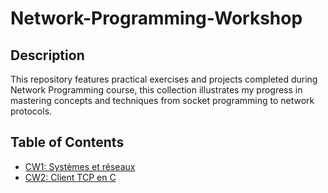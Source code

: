 # Network-Programming-Workshop

## Description

This repository features practical exercises and projects completed during Network Programming course, this collection illustrates my progress in mastering concepts and techniques from socket programming to network protocols.

## Table of Contents
- [CW1: Systèmes et réseaux](./CW1-Systèmes-et-réseaux/README.md)
- [CW2: Client TCP en C](./CW2-Client-TCP-en-C/README.md)